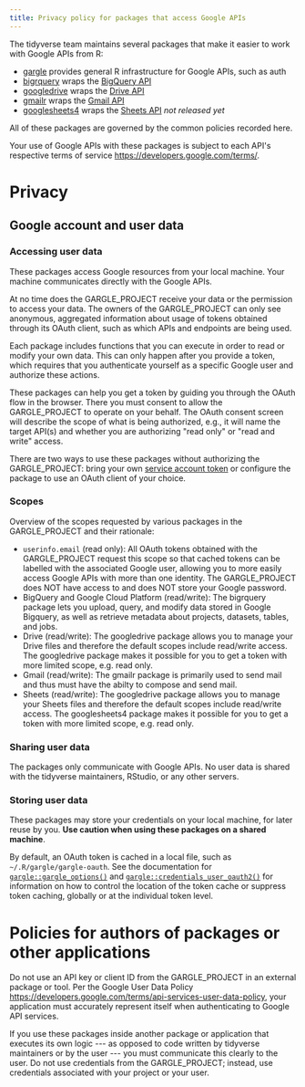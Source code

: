 ```yaml
---
title: Privacy policy for packages that access Google APIs
---
```


<!--
Heavily inspired by:
https://pandas-gbq.readthedocs.io/en/latest/privacy.html
https://pydata-google-auth.readthedocs.io/en/latest/privacy.html
-->

The tidyverse team maintains several packages that make it easier to work with Google APIs from R:

  * [gargle](https://gargle.r-lib.org) provides general R infrastructure for Google APIs, such as auth
  * [bigrquery](https://bigrquery.r-dbi.org) wraps the [BigQuery API](https://developers.google.com/bigquery/)
  * [googledrive](https://googledrive.tidyverse.org) wraps the [Drive API](https://developers.google.com/drive/)
  * [gmailr](https://cran.r-project.org/package=gmailr) wraps the [Gmail API](https://developers.google.com/gmail/api/)
  * [googlesheets4](https://googlesheets4.tidyverse.org) wraps the [Sheets API](https://developers.google.com/sheets/api/) *not released yet*
  
All of these packages are governed by the common policies recorded here.

Your use of Google APIs with these packages is subject to each API's respective
terms of service <https://developers.google.com/terms/>.
  
# Privacy

## Google account and user data

### Accessing user data

These packages access Google resources from your local machine. Your machine communicates directly with the Google APIs.

At no time does the GARGLE_PROJECT receive your data or the permission to access your data. The owners of the GARGLE_PROJECT can only see anonymous, aggregated information about usage of tokens obtained through its OAuth client, such as which APIs and endpoints are being used.

Each package includes functions that you can execute in order to read or modify your own data. This can only happen after you provide a token, which requires that you authenticate yourself as a specific Google user and authorize these actions. 

These packages can help you get a token by guiding you through the OAuth flow in the browser. There you must consent to allow the GARGLE_PROJECT to operate on your behalf. The OAuth consent screen will describe the scope of what is being authorized, e.g., it will name the target API(s) and whether you are authorizing "read only" or "read and write" access.

There are two ways to use these packages without authorizing the GARGLE_PROJECT: bring your own [service account token](https://developers.google.com/identity/protocols/OAuth2ServiceAccount) or configure the package to use an OAuth client of your choice.

### Scopes

Overview of the scopes requested by various packages in the GARGLE_PROJECT and their rationale:

  * `userinfo.email` (read only): All OAuth tokens obtained with the GARGLE_PROJECT request this scope so that cached tokens can be labelled with the associated Google user, allowing you to more easily access Google APIs with more than one identity. The GARGLE_PROJECT does NOT have access to and does NOT store your Google password.
  * BigQuery and Google Cloud Platform (read/write): The bigrquery package lets you upload, query, and modify data stored in Google Bigquery, as well as retrieve metadata about projects, datasets, tables, and jobs.
  * Drive (read/write): The googledrive package allows you to manage your Drive files and therefore the default scopes include read/write access. The googledrive package makes it possible for you to get a token with more limited scope, e.g. read only.
  * Gmail (read/write): The gmailr package is primarily used to send mail and thus must have the abilty to compose and send mail.
  * Sheets (read/write): The googledrive package allows you to manage your Sheets files and therefore the default scopes include read/write access. The googlesheets4 package makes it possible for you to get a token with more limited scope, e.g. read only.

### Sharing user data

The packages only communicate with Google APIs. No user data is shared with the tidyverse maintainers, RStudio, or any other servers.

### Storing user data

These packages may store your credentials on your local machine, for later reuse by you. **Use caution when using these packages on a shared machine**.

By default, an OAuth token is cached in a local file, such as `~/.R/gargle/gargle-oauth`. See the documentation for [`gargle::gargle_options()`](https://gargle.r-lib.org/reference/gargle_options.html) and [`gargle::credentials_user_oauth2()`](https://gargle.r-lib.org/reference/credentials_user_oauth2.html) for information on how to control the location of the token cache or suppress token caching, globally or at the individual token level. 

# Policies for authors of packages or other applications

Do not use an API key or client ID from the GARGLE_PROJECT in an external package or tool. Per the Google User Data Policy
<https://developers.google.com/terms/api-services-user-data-policy>, your
application must accurately represent itself when authenticating to Google API services.

If you use these packages inside another package or application that executes its own logic --- as opposed to code written by tidyverse maintainers or by the user --- you must communicate this clearly to the user. Do not use credentials from the GARGLE_PROJECT; instead, use credentials associated with your project or your user.
